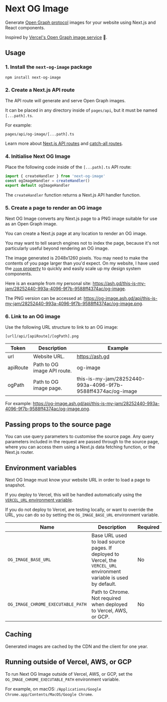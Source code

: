# Next OG Image

Generate [Open Graph protocol](https://ogp.me) images for your website using
Next.js and React components.

Inspired by [Vercel's Open Graph image service](https://github.com/vercel/og-image) 🙂.

## Usage

### 1. Install the `next-og-image` package

```
npm install next-og-image
```

### 2. Create a Next.js API route

The API route will generate and serve Open Graph images.

It can be placed in any directory inside of `pages/api`, but it must be named
`[...path].ts`.

For example:

```
pages/api/og-image/[...path].ts
```

Learn more about [Next.js API routes](https://nextjs.org/docs/api-routes/introduction)
and [catch-all routes](https://nextjs.org/docs/routing/dynamic-routes#catch-all-routes).

### 4. Initialise Next OG Image

Place the following code inside of the `[...path].ts` API route:

```ts
import { createHandler } from 'next-og-image'
const ogImageHandler = createHandler()
export default ogImageHandler
```

The `createHandler` function returns a Next.js API handler function.

### 5. Create a page to render an OG image

Next OG Image converts any Next.js page to a PNG image suitable for use as an
Open Graph image.

You can create a Next.js page at any location to render an OG image.

You may want to tell search engines not to index the page, because it's not
particularly useful beyond rendering an OG image.

The image generated is 2048x1260 pixels. You may need to make the contents of
you page larger than you'd expect. On my website, I have used the [`zoom` property](https://developer.mozilla.org/en-US/docs/Web/CSS/zoom)
to quickly and easily scale up my design system components.

Here is an example from my personal site: https://ash.gd/this-is-my-jam/28252440-993a-4096-9f7b-9588ff4374ac/og-image.

The PNG version can be accessed at: https://og-image.ash.gd/api/this-is-my-jam/28252440-993a-4096-9f7b-9588ff4374ac/og-image.png.

### 6. Link to an OG image

Use the following URL structure to link to an OG image:

```
[url]/api/[apiRoute]/[ogPath].png
```

| Token    | Description                 | Example                                                      |
| -------- | --------------------------- | ------------------------------------------------------------ |
| url      | Website URL.                | https://ash.gd                                               |
| apiRoute | Path to OG image API route. | og-image                                                     |
| ogPath   | Path to OG image page.      | this-is-my-jam/28252440-993a-4096-9f7b-9588ff4374ac/og-image |

For example: https://og-image.ash.gd/api/this-is-my-jam/28252440-993a-4096-9f7b-9588ff4374ac/og-image.png.

## Passing props to the source page

You can use query parameters to customise the source page. Any query parameters included in the request are passed through to the source page, where you can access them using a Next.js data fetching function, or the Next.js router.

## Environment variables

Next OG Image must know your website URL in order to load a page to snapshot.

If you deploy to Vercel, this will be handled automatically using the
[`VERCEL_URL` environment variable](https://vercel.com/docs/environment-variables#system-environment-variables).

If you do not deploy to Vercel, are testing locally, or want to override the URL,
you can do so by setting the `OG_IMAGE_BASE_URL` environment variable.

| Name                              | Description                                                                                                          | Required |
| --------------------------------- | -------------------------------------------------------------------------------------------------------------------- | -------- |
| `OG_IMAGE_BASE_URL`               | Base URL used to load source pages. If deployed to Vercel, the `VERCEL_URL` environment variable is used by default. | No       |
| `OG_IMAGE_CHROME_EXECUTABLE_PATH` | Path to Chrome. Not required when deployed to Vercel, AWS, or GCP.                                                   | No       |

## Caching

Generated images are cached by the CDN and the client for one year.

## Running outside of Vercel, AWS, or GCP

To run Next OG Image outside of Vercel, AWS, or GCP, set the `OG_IMAGE_CHROME_EXECUTABLE_PATH` environment variable.

For example, on macOS: `/Applications/Google Chrome.app/Contents/MacOS/Google Chrome`.
